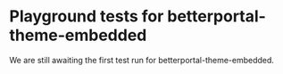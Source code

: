 # Playground tests for betterportal-theme-embedded
We are still awaiting the first test run for betterportal-theme-embedded.

